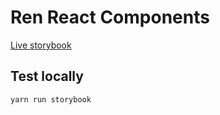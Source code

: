 # Ren React Components

[Live storybook](https://republicprotocol.github.io/ren-react-ts/stories)

## Test locally

```sh
yarn run storybook
```
